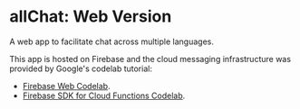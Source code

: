 # allChat: Web Version

A web app to facilitate chat across multiple languages.

This app is hosted on Firebase and the cloud messaging infrastructure was provided by Google's codelab tutorial: 

 - [Firebase Web Codelab](https://codelabs.developers.google.com/codelabs/firebase-web/).
 - [Firebase SDK for Cloud Functions Codelab](https://codelabs.developers.google.com/codelabs/firebase-cloud-functions/).
